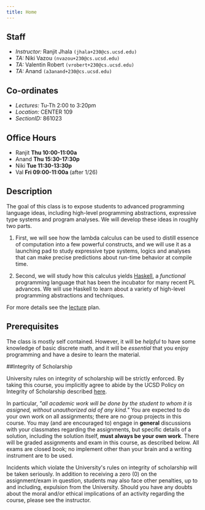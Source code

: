 ```yaml
---
title: Home
---
```


<!---
## Clicker Registration

<iframe src="https://docs.google.com/forms/d/12QlNpz9VeXvHWyfLsu5wr7QiekXiX8r80J6K-G67PJc/viewform?embedded=true" width="760" height="200" frameborder="0" marginheight="0" marginwidth="0">Loading...</iframe>

## Signup Sheet

<iframe src="https://docs.google.com/forms/d/169ahxEeKmbVJJ7dbJ39R2eESAXP28jhiQwwIyceX0aE/viewform?embedded=true" width="760" height="500" frameborder="0" marginheight="0" marginwidth="0">Loading...</iframe>

-->

## Staff

+ *Instructor:* Ranjit Jhala `(jhala+230@cs.ucsd.edu)`
+ *TA:* Niki Vazou `(nvazou+230@cs.ucsd.edu)`
+ *TA:* Valentin Robert `(vrobert+230@cs.ucsd.edu)`
+ *TA:* Anand `(a3anand+230@cs.ucsd.edu)`

## Co-ordinates

+ *Lectures:* Tu-Th 2:00 to 3:20pm
+ *Location:* CENTER 109
+ *SectionID:* 861023

## Office Hours

+ Ranjit **Thu 10:00-11:00a**
+ Anand  **Thu 15:30-17:30p**
+ Niki   **Tue 11:30-13:30p**
+ Val    **Fri 09:00-11:00a** (after 1/26)

<!--

## Clickers etc.

+ [Info](http://acms.ucsd.edu/faculty/clickers/)
+ [Groups](static/groups.txt)
+ [Seating Chart](static/wlh2204.pdf)

-->


## Description

The goal of this class is to expose students to advanced programming
language ideas, including high-level programming abstractions, expressive
type systems and program analyses. We will develop these ideas in roughly
two parts.

1. First, we will see how the lambda calculus can be used to distill essence
of computation into a few powerful constructs, and we will use it
as a launching pad to study expressive type systems, logics and
analyses that can make precise predictions about run-time behavior
at compile time.

2. Second, we will study how this calculus yields
[Haskell](http://www.haskell.org), a *functional* programming
language that has been the incubator for many recent PL advances.
We will use Haskell to learn about a variety of high-level programming abstractions
and techniques.

For more details see the [lecture](lectures.html) plan.

## Prerequisites

The class is mostly self contained. However, it will be *helpful* to have
some knowledge of basic discrete math, and it will be *essential*
that you enjoy programming and have a desire to learn the material.

##Integrity of Scholarship

University rules on integrity of scholarship will be strictly enforced. By
taking this course, you implicitly agree to abide by the UCSD Policy on
Integrity of Scholarship described [here](http://www-senate.ucsd.edu/manual/Appendices/app2.htm).

In particular, *"all academic work will be done by the student to whom
it is assigned, without unauthorized aid of any kind."* You are expected
to do your own work on all assignments; there are no group projects in
this course.  You may (and are encouraged to) engage in **general**
discussions with your classmates regarding the assignments, but specific
details of a solution, including the solution itself, **must always be your own work**.
There will be graded assignments and exam in this course, as described below.
All exams are closed book; no implement other than your brain and a writing
instrument are to be used.

Incidents which violate the University's rules on integrity of scholarship
will be taken seriously.  In addition to receiving a zero (0) on the
assignment/exam in question, students may also face other penalties,
up to and including, expulsion from the University.  Should you have
any doubts about the moral and/or ethical implications of an activity
regarding the course, please see the instructor.

